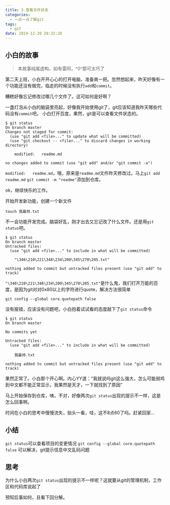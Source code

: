 ```yaml
---
title: 3.查看文件状态
categories:
  - 一点一点了解git
tags:
  - git
date: 2019-12-20 20:32:20
---
```

## 小白的故事

> 本故事纯属虚构，如有雷同，^0^那可太巧了

第二天上班，小白开开心心的打开电脑，准备爽一把。忽然想起来，昨天好像有一个功能还没有做完，临走的时候没有执行`add`和`commit`。

糟糕好像忘记修改过哪几个文件了。这可如何是好啊？

一盏灯泡从小白的脑袋里亮起，好像我开始使用git了，git应该知道我昨天哪些代码没有`commit`吧。
小白打开百度，果然，git是可以查看文件状态的。

```
$ git status
On branch master
Changes not staged for commit:
  (use "git add <file>..." to update what will be committed)
  (use "git checkout -- <file>..." to discard changes in working directory)

	modified:   readme.md

no changes added to commit (use "git add" and/or "git commit -a")

```
`modified:   readme.md`，哦，原来是`readme.md`文件昨天修改过。马上`git add readme.md` `git commit -m "readme"`添加到仓库。

ok，继续快乐的工作。

开始开发新功能，创建一个新文件
```
touch 我最帅.txt
```
不一会功能开发完成。脑袋好乱，刚才出去又忘记改了什么文件。还是用`git status`吧。
```
$ git status
On branch master
Untracked files:
  (use "git add <file>..." to include in what will be committed)

	"\346\210\221\346\234\200\345\270\205.txt"

nothing added to commit but untracked files present (use "git add" to track)
```

`"\346\210\221\346\234\200\345\270\205.txt"`是什么鬼，我们打开万能的百度，是因为git对对0x80以上的字符进行quote，解决方法很简单

```
git config --global core.quotepath false
```
没有报错，应该没有问题吧，小白抱着试试看的态度敲下了`git status`命令
```
$ git status
On branch master

No commits yet

Untracked files:
  (use "git add <file>..." to include in what will be committed)

	我最帅.txt

nothing added to commit but untracked files present (use "git add" to track)

```
果然正常了。小白那个开心啊。内心YY道：“我就说吗git这么强大，怎么可能弱鸡到中文都不能正常显示，我果然是天才，一下就找到了原因”

马上开始保存到仓库，咦，不对，好像两次`git status`出现的提示不一样，这是怎么回事啊。

时间在小白的思考中慢慢流失，抬头一看，哇，这不8点60了吗。赶紧回家...

## 小结
`git status`可以查看项目的变更情况
`git config --global core.quotepath false` 可以解决，git提示信息中文乱码问题

## 思考
为什么小白两次`git status`出现的提示不一样呢？这就要从git的管理机制，工作区和代码库说起了

预知后事如何，且看下回分解。